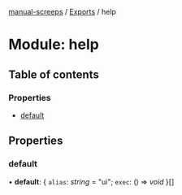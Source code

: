 [manual-screeps](../README.md) / [Exports](../modules.md) / help

# Module: help

## Table of contents

### Properties

- [default](help.md#default)

## Properties

### default

• **default**: { `alias`: *string* = "ui"; `exec`: () => *void*  }[]
